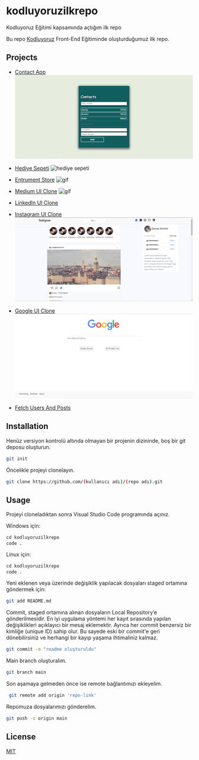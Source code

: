 # kodluyoruzilkrepo
Kodluyoruz Eğitimi kapsamında açtığım ilk repo

Bu repo [Kodluyoruz](https://app.patika.dev/referral/zeynep-dmrl) Front-End Eğitiminde oluşturduğumuz ilk repo. 

## Projects

- [Contact App](hhttps://github.com/zeynep-dmrl/kodluyoruzFrontendWebDevelopment/tree/main/contact-app)
![contact-app](https://github.com/zeynep-dmrl/kodluyoruzFrontendWebDevelopment/blob/main/contact-app/contact-app-img.PNG)

- [Hediye Sepeti](https://github.com/zeynep-dmrl/kodluyoruzFrontendWebDevelopment/tree/main/hediyeSepeti)
![hediye sepeti](https://github.com/zeynep-dmrl/kodluyoruzFrontendWebDevelopment/blob/main/hediyeSepeti/website-gif.gif)

- [Entrument Store](https://github.com/zeynep-dmrl/kodluyoruzFrontendWebDevelopment/tree/main/instrumentStore)
![gif](https://github.com/zeynep-dmrl/kodluyoruzFrontendWebDevelopment/blob/main/instrumentStore/giOfSite.gif)

- [Medium UI Clone](https://github.com/zeynep-dmrl/kodluyoruzFrontendWebDevelopment/tree/main/mediumClone)
![gif](https://github.com/zeynep-dmrl/kodluyoruzFrontendWebDevelopment/blob/main/mediumClone/mediumCloneGif.gif)

- [LinkedIn UI Clone](https://github.com/zeynep-dmrl/kodluyoruzFrontendWebDevelopment/tree/main/linkedInClone)

- [Instagram UI Clone](https://github.com/zeynep-dmrl/kodluyoruzFrontendWebDevelopment/tree/main/instagramClone)
![instagram](https://github.com/zeynep-dmrl/kodluyoruzFrontendWebDevelopment/blob/main/instagramClone/img/img-1.PNG)

- [Google UI Clone](https://github.com/zeynep-dmrl/kodluyoruzFrontendWebDevelopment/tree/main/googleClone)
![google](https://github.com/zeynep-dmrl/kodluyoruzFrontendWebDevelopment/blob/main/googleClone/screenshot-1.PNG)

- [Fetch Users And Posts](https://github.com/zeynep-dmrl/kodluyoruzFrontendWebDevelopment/tree/main/fetchUsersAndPosts)



## Installation

Henüz versiyon kontrolü altında olmayan bir projenin dizininde, boş bir git deposu oluşturun.

```bash
git init
```

Öncelikle projeyi clonelayın. 

```bash
git clone https://github.com/(kullanıcı adı)/(repo adı).git
```

## Usage

Projeyi cloneladıktan sonra Visual Studio Code programında açınız.

Windows için:
```windows
cd kodluyoruzilkrepo
code .
```

Linux için:
```linux
cd kodluyoruzilkrepo
code .
```

Yeni eklenen veya üzerinde değişiklik yapılacak dosyaları staged ortamına göndermek için:


```bash
git add README.md
```

Commit, staged ortamına alınan dosyaların Local Repository’e gönderilmesidir. En iyi uygulama yöntemi her kayıt sırasında yapılan değişiklikleri açıklayıcı bir mesaj eklemektir. Ayrıca her commit benzersiz bir kimliğe (unique ID) sahip olur. Bu sayede eski bir commit'e geri dönebilirsiniz ve herhangi bir kayıp yaşama ihtimaliniz kalmaz.

```bash
git commit -m "readme oluşturuldu"
```

Main branch oluşturalım.

```bash
git branch main
```

Son aşamaya gelmeden önce ise remote bağlantımızı ekleyelim.


```bash
 git remote add origin 'repo-link'
```


Repomuza dosyalarımızı gönderelim.

```bash
git push -u origin main
```



## License
[MIT](https://choosealicense.com/licenses/mit/)
